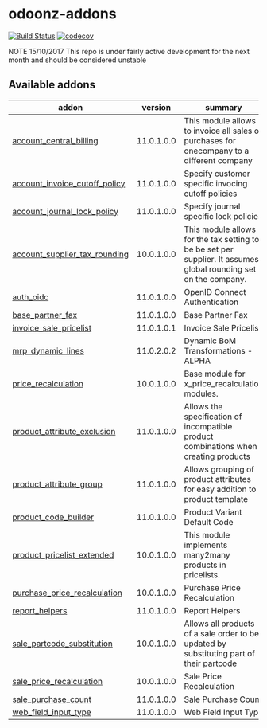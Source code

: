 # odoonz-addons
[![Build Status](https://travis-ci.org/odoonz/odoonz-addons.svg?branch=11.0)](https://travis-ci.org/odoonz/odoonz-addons)
[![codecov](https://codecov.io/gh/odoonz/odoonz-addons/branch/11.0/graph/badge.svg)](https://codecov.io/gh/odoonz/odoonz-addons)

NOTE 15/10/2017 This repo is under fairly active development for the next month and should be considered unstable

[//]: # (addons)

Available addons
----------------
addon | version | summary
--- | --- | ---
[account_central_billing](account_central_billing/) | 11.0.1.0.0 | This module allows to invoice all sales or purchases for onecompany to a different company
[account_invoice_cutoff_policy](account_invoice_cutoff_policy/) | 11.0.1.0.0 | Specify customer specific invocing cutoff policies
[account_journal_lock_policy](account_journal_lock_policy/) | 11.0.1.0.0 | Specify journal specific lock policies
[account_supplier_tax_rounding](account_supplier_tax_rounding/) | 10.0.1.0.0 | This module allows for the tax setting to be be set per supplier. It assumes global rounding set on the company.
[auth_oidc](auth_oidc/) | 11.0.1.0.0 | OpenID Connect Authentication
[base_partner_fax](base_partner_fax/) | 11.0.1.0.0 | Base Partner Fax
[invoice_sale_pricelist](invoice_sale_pricelist/) | 11.0.1.0.1 | Invoice Sale Pricelist
[mrp_dynamic_lines](mrp_dynamic_lines/) | 11.0.2.0.2 | Dynamic BoM Transformations - ALPHA
[price_recalculation](price_recalculation/) | 10.0.1.0.0 | Base module for x_price_recalculation modules.
[product_attribute_exclusion](product_attribute_exclusion/) | 11.0.1.0.0 | Allows the specification of incompatible product combinations when creating products
[product_attribute_group](product_attribute_group/) | 11.0.1.0.0 | Allows grouping of product attributes for easy addition to a product template
[product_code_builder](product_code_builder/) | 11.0.1.0.0 | Product Variant Default Code
[product_pricelist_extended](product_pricelist_extended/) | 10.0.1.0.0 | This module implements many2many products in pricelists.
[purchase_price_recalculation](purchase_price_recalculation/) | 10.0.1.0.0 | Purchase Price Recalculation
[report_helpers](report_helpers/) | 11.0.1.0.0 | Report Helpers
[sale_partcode_substitution](sale_partcode_substitution/) | 10.0.1.0.0 | Allows all products of a sale order to be updated by substituting part of their partcode
[sale_price_recalculation](sale_price_recalculation/) | 10.0.1.0.0 | Sale Price Recalculation
[sale_purchase_count](sale_purchase_count/) | 11.0.1.0.0 | Sale Purchase Count
[web_field_input_type](web_field_input_type/) | 11.0.1.0.0 | Web Field Input Type

[//]: # (end addons)